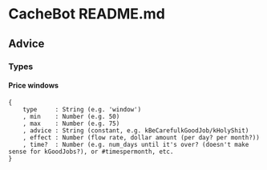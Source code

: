 # CacheBot README.md

## Advice
### Types
#### Price windows
```
{
    type     : String (e.g. 'window')
    , min    : Number (e.g. 50)
    , max    : Number (e.g. 75)
    , advice : String (constant, e.g. kBeCarefulkGoodJob/kHolyShit)
    , effect : Number (flow rate, dollar amount (per day? per month?))
    , time?  : Number (e.g. num_days until it's over? (doesn't make sense for kGoodJobs?), or #timespermonth, etc.
}
```
